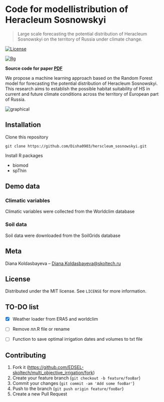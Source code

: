 
# Code for modellistribution of Heracleum Sosnowskyi
> Large scale forecasting the potential distribution of Heracleum Sosnowskyi on the territory of Russia under climate change.

[![License](https://img.shields.io/github/license/EDSEL-skoltech/multi_objective_irrigation)](https://github.com/Disha0903/herscleum_sosnowskyi/blob/main/LICENSE)

[![Rg](https://img.shields.io/badge/ResearchGate-Follow-green)](https://www.researchgate.net/project/Digital-Agro)

__Source code for paper [PDF](link)__


We propose a machine learning approach based on the Random Forest model for forecasting the potential distribution of Heracleum Sosnowskyi. This  research  aims  to  establish  the  possible  habitat suitability of HS in current and future climate conditions across the territory of European part of Russia.

![graphical](plots_ICCS/Graphical_abstract.png)



## Installation

Clone this repository

`git clone https://github.com/Disha0903/herscleum_sosnowskyi.git`

Install R packages

* biomod
* spThin

## Demo data 

### Climatic variables

Climatic variables were collected from the Worldclim database

### Soil data

Soil data were downloaded from the SoilGrids database


## Meta

Diana Koldasbayeva – Diana.Koldasbayeva@skoltech.ru

## License

Distributed under the MIT license. See ``LICENSE`` for more information.


## TO-DO list

- [X] Weather loader from ERA5 and worldclim
- [ ] Remove лл.R file or rename
- [ ] Function to save optimal irrigation dates and volumes to txt file


## Contributing

1. Fork it (<https://github.com/EDSEL-skoltech/multi_objective_irrigation/fork>)
2. Create your feature branch (`git checkout -b feature/fooBar`)
3. Commit your changes (`git commit -am 'Add some fooBar'`)
4. Push to the branch (`git push origin feature/fooBar`)
5. Create a new Pull Request


